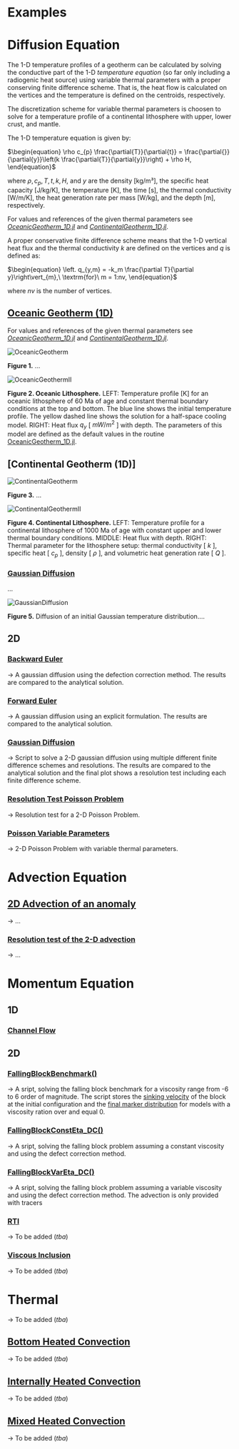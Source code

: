 # Examples

# Diffusion Equation

The 1-D temperature profiles of a geotherm can be calculated by solving the conductive part of the 1-D *temperature equation* (so far only including a radiogenic heat source) using variable thermal parameters with a proper conserving finite difference scheme. That is, the heat flow is calculated on the vertices and the temperature is defined on the centroids, respectively. 

The discretization scheme for variable thermal parameters is choosen to solve for a temperature profile of a continental lithosphere with upper, lower crust, and mantle. 

The 1-D temperature equation is given by: 

$\begin{equation}
\rho c_{p} \frac{\partial{T}}{\partial{t}} = \frac{\partial{}}{\partial{y}}\left(k \frac{\partial{T}}{\partial{y}}\right) + \rho H,
\end{equation}$ 

where $\rho, c_{p}, T, t, k, H,$ and $y$ are the density [kg/m³], the specific heat capacity [J/kg/K], the temperature [K], the time [s], the thermal conductivity [W/m/K], the heat generation rate per mass [W/kg], and the depth [m], respectively. 

For values and references of the given thermal parameters see [*OceanicGeotherm_1D.jl*](https://github.com/LukasFuchs/GeoModBox.jl/blob/main/examples/DiffusionEquation/1D/OceanicGeotherm_1D.jl) and [*ContinentalGeotherm_1D.jl*](https://github.com/LukasFuchs/GeoModBox.jl/blob/main/examples/DiffusionEquation/1D/ContinentalGeotherm_1D.jl).

A proper conservative finite difference scheme means that the 1-D vertical heat flux and the thermal conductivity $k$ are defined on the vertices and $q$ is defined as:

$\begin{equation}
\left. q_{y,m} = -k_m \frac{\partial T}{\partial y}\right\vert_{m},\ \textrm{for}\ m = 1:nv, 
\end{equation}$

where $nv$ is the number of vertices. 

## [Oceanic Geotherm (1D)](./OceanicGeotherm.md)

For values and references of the given thermal parameters see [*OceanicGeotherm_1D.jl*](https://github.com/LukasFuchs/GeoModBox.jl/blob/main/examples/DiffusionEquation/1D/OceanicGeotherm_1D.jl) and [*ContinentalGeotherm_1D.jl*](https://github.com/LukasFuchs/GeoModBox.jl/blob/main/examples/DiffusionEquation/1D/ContinentalGeotherm_1D.jl).


![OceanicGeotherm](../assets/OceanicGeotherm_1D_evolve.png)

**Figure 1.** ... 

![OceanicGeothermII](../assets/OceanicGeotherm_1D.png)

**Figure 2. Oceanic Lithosphere.** LEFT: Temperature profile [K]  for an oceanic lithosphere of 60 Ma of age and constant thermal boundary conditions at the top and bottom. The blue line shows the initial temperature profile. The yellow dashed line shows the solution for a half-space cooling model. RIGHT: Heat flux $q_y$ [ $mW/m^2$ ] with depth. The parameters of this model are defined as the default values in the routine [OceanicGeotherm_1D.jl](https://github.com/LukasFuchs/GeoModBox.jl/blob/main/examples/DiffusionEquation/1D/OceanicGeotherm_1D.jl). 

## [Continental Geotherm (1D)]

![ContinentalGeotherm](../assets/ContinentalGeotherm_1D_evolve.png)

**Figure 3.** ... 

![ContinentalGeothermII](../assets/ContinentalGeotherm_1D.png)

**Figure 4. Continental Lithosphere.** LEFT: Temperature profile for a continental lithosphere of 1000 Ma of age with constant upper and lower thermal boundary conditions. MIDDLE: Heat flux with depth. RIGHT: Thermal parameter for the lithosphere setup: thermal conductivity [ $k$ ], specific heat [ $c_p$ ], density [ $ρ$ ], and volumetric heat generation rate [ $Q$ ]. 

### [Gaussian Diffusion](https://github.com/LukasFuchs/GeoModBox.jl/blob/main/examples/DiffusionEquation/1D/Heat_1D_discretization.jl)

<!-- Information missing! -->...

![GaussianDiffusion](../assets/Diff_1D_comparison.gif)

**Figure 5.** Diffusion of an initial Gaussian temperature distribution.... 

## 2D

### [Backward Euler](https://github.com/LukasFuchs/GeoModBox.jl/blob/main/examples/HeatEquation/2D/BackwardEuler.jl)
-> A gaussian diffusion using the defection correction method. The results are compared to the analytical solution.  

### [Forward Euler](https://github.com/LukasFuchs/GeoModBox.jl/blob/main/examples/HeatEquation/2D/ForwardEuler.jl)
-> A gaussian diffusion using an explicit formulation. The results are compared to the analytical solution. 

### [Gaussian Diffusion](https://github.com/LukasFuchs/GeoModBox.jl/blob/main/examples/HeatEquation/2D/Gaussian_Diffusion.jl)
-> Script to solve a 2-D gaussian diffusion using multiple different finite difference schemes and resolutions. The results are compared to the analytical solution and the final plot shows a resolution test including each finite difference scheme.

### [Resolution Test Poisson Problem](https://github.com/LukasFuchs/GeoModBox.jl/blob/main/examples/HeatEquation/2D/Poisson_ResTest.jl)
-> Resolution test for a 2-D Poisson Problem. 

### [Poisson Variable Parameters](https://github.com/LukasFuchs/GeoModBox.jl/blob/main/examples/HeatEquation/2D/Poisson_variable_k.jl) 
-> 2-D Poisson Problem with variable thermal parameters.

# Advection Equation

## [2D Advection of an anomaly](https://github.com/LukasFuchs/GeoModBox.jl/blob/main/examples/AdvectionEquation/2D_Advection.jl)
-> ...

### [Resolution test of the 2-D advection](https://github.com/LukasFuchs/GeoModBox.jl/blob/main/examples/AdvectionEquation/2D_Advection_ResolutionTest.jl)
-> ...

# Momentum Equation

## 1D

### [Channel Flow](https://github.com/LukasFuchs/GeoModBox.jl/blob/main/examples/StokesEquation/1D/ChannelFlow_1D.jl)
<!--
### Channel Flow
&emsp; Assuming the horizontal pressure gradient is constant and flow within a channel is only driven by the pressure and/or by a constant horizonal velocity at the surface (or at the bottom, or both), the stokes equation describes the horizontal flow velocity within the channel and simplifies to: 

$$
\frac{\partial P}{\partial x} = \frac{\partial \tau_{x,z}}{\partial z}
$$,

where *P* is the pressure and $\tau_{x,z}$ is the deviatoric shear stress, which is defined as: 

$\tau_{x,z} = 2 \eta \dot{\varepsilon}_{x,z} = \eta \frac{\partial v_x}{\partial z}$,

where $\eta$ is the dynamic viscosity and $\dot{\varepsilon}_{x,z}$ is the deviatoric shear strain-rate, which is defined as: 

$\dot{\varepsilon}_{x,z} = \frac{1}{2}(\frac{\partial v_x}{\partial z} + \frac{\partial v_z}{\partial x})$.

For the given setup I can assume that the vertical velocity is zero and thus equation (3) simplifies to the last expression of equation (2).

&emsp; This directory contains a script to calculate the horizontal velocity for a two-dimensional Couette(-Poiseuille) channel flow with constant and logarithmically, with depth varying viscosity and to compare the numerical solution with its analytical solution. The depth-dependent viscosity is defined as: 

$\eta = \eta_0 exp(log(m) \frac{H-z}{H})$,

where *m* is the viscosity ratio of $\frac{\eta_1}{\eta_0}$, $\eta_0$ and $\eta_1$ are the bottom and surface viscosities, respectively, *H* is the model height, and *z* the depth. 

&emsp;Considering the definition of the viscosity as given in equation (4), one can derive an analytical solution of the horizontal velocity from the 1-D stokes equation in *x*-direction by twice integrating equation (1). The analytical solution with depth depends on the viscosity ratio *m*, the horizontal pressure gradient $\frac{\partial P}{\partial x}$, and the shear velocity at the surface $v_{x,0}$. For an upward pointing coordinate system (*z* positive) the analytical solution is given as: 

$v_{x,ana} =-\frac{1}{2 \eta_0} \frac{\partial P}{x} (Hz - z^2) + v_{x,0}\frac{z}{H}$,&emsp;&emsp; if $m = 1$, and &emsp;&emsp;&emsp; (5)

$v_{x,ana} = -\frac{\partial P}{\partial x} \frac{H}{\eta_0 log(m)} (\frac{m^{-\frac{z}{H}}}{m-1}(z(m-1)+H) - \frac{H}{m-1})-m^{-\frac{z}{H}} m \frac{v_{x,0}}{m-1} + \frac{v_{x,0}m}{m-1}$, &emsp;&emsp; if $m \neq 0$.&emsp;&emsp;&emsp; (6)

&emsp;The numerical solution is calculated using fixed boundary velocities, which are defined by the analytical solution of the horizontal velocity as defined in equations (5) and (6) and I simply flip the analytical solution so that it fits to the downward point coordinate system I use in the code. -->

## 2D

### [FallingBlockBenchmark()](https://github.com/LukasFuchs/GeoModBox.jl/blob/main/examples/StokesEquation/2D/FallingBlockBenchmark.jl)
-> A sript, solving the falling block benchmark for a viscosity range from -6 to 6 order of magnitude. The script stores the [sinking velocity](../assets/FallingBlock_SinkingVeloc_tracers.png) of the block at the initial configuration and the [final marker distribution](../assets/FallingBlock_FinalStage_tracers.png) for models with a viscosity ration over and equal 0. 

### [FallingBlockConstEta_DC()](https://github.com/LukasFuchs/GeoModBox.jl/blob/main/examples/StokesEquation/2D/FallingBlockConstEta_Dc.jl) 
-> A sript, solving the falling block problem assuming a constant viscosity and using the defect correction method.  

### [FallingBlockVarEta_DC()](https://github.com/LukasFuchs/GeoModBox.jl/blob/main/examples/StokesEquation/2D/FallingBlockVarEta_DC.jl)
-> A sript, solving the falling block problem assuming a variable viscosity and using the defect correction method. The advection is only provided with tracers

### [RTI](https://github.com/LukasFuchs/GeoModBox.jl/blob/main/examples/StokesEquation/2D/RTI.jl)
-> To be added (*tba*)

### [Viscous Inclusion](https://github.com/LukasFuchs/GeoModBox.jl/blob/main/examples/StokesEquation/2D/ViscousInclusion.jl)
-> To be added (*tba*)

# Thermal 
-> To be added (*tba*)

## [Bottom Heated Convection]()
-> To be added (*tba*)

## [Internally Heated Convection]()
-> To be added (*tba*)

## [Mixed Heated Convection]()
-> To be added (*tba*)



